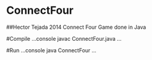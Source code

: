 # ConnectFour
##Hector Tejada 2014
Connect Four Game done in Java

#Compile
...console
javac ConnectFour.java
...

#Run
...console
java ConnectFour 
...
